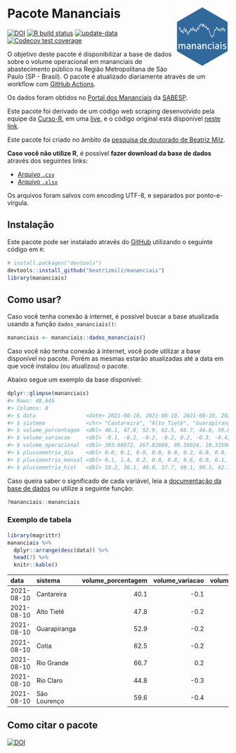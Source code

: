 
<!-- README.md is generated from README.Rmd. Please edit that file -->

# Pacote Mananciais <img src="man/figures/hexlogo.png" align="right" width = "120px"/>

<!-- badges: start -->

[![DOI](https://zenodo.org/badge/DOI/10.5281/zenodo.4733056.svg)](https://doi.org/10.5281/zenodo.4733056)
[![R build
status](https://github.com/beatrizmilz/mananciais/workflows/R-CMD-check/badge.svg)](https://github.com/beatrizmilz/mananciais/actions)
[![update-data](https://github.com/beatrizmilz/mananciais/actions/workflows/2-update_data.yaml/badge.svg)](https://github.com/beatrizmilz/mananciais/actions/workflows/2-update_data.yaml)
[![Codecov test
coverage](https://codecov.io/gh/beatrizmilz/mananciais/branch/master/graph/badge.svg)](https://codecov.io/gh/beatrizmilz/mananciais?branch=master)
<!-- badges: end -->

O objetivo deste pacote é disponibilizar a base de dados sobre o volume
operacional em mananciais de abastecimento público na Região
Metropolitana de São Paulo (SP - Brasil). O pacote é atualizado
diariamente através de um workflow com [GitHub
Actions](https://github.com/beatrizmilz/mananciais/actions).

Os dados foram obtidos no [Portal dos
Mananciais](http://mananciais.sabesp.com.br/Situacao) da
[SABESP](http://site.sabesp.com.br/site/Default.aspx).

Este pacote foi derivado de um código web scraping desenvolvido pela
equipe da [Curso-R](https://www.curso-r.com/), em uma
[live](https://youtu.be/jvZIxrMmOcQ), e o código original está
disponível [neste
link](https://github.com/curso-r/lives/blob/master/drafts/20200730_scraper_sabesp.R).

Este pacote foi criado no âmbito da [pesquisa de doutorado de Beatriz
Milz](https://beatrizmilz.github.io/tese/).

**Caso você não utilize R**, é possível **fazer download da base de
dados** através dos seguintes links:

  - [Arquivo
    `.csv`](https://github.com/beatrizmilz/mananciais/raw/master/inst/extdata/mananciais.csv)
  - [Arquivo
    `.xlsx`](https://github.com/beatrizmilz/mananciais/blob/master/inst/extdata/mananciais.xlsx?raw=true)

Os arquivos foram salvos com encoding UTF-8, e separados por
ponto-e-vírgula.

## Instalação

Este pacote pode ser instalado através do [GitHub](https://github.com/)
utilizando o seguinte código em `R`:

``` r
# install.packages("devtools")
devtools::install_github("beatrizmilz/mananciais")
library(mananciais)
```

## Como usar?

Caso você tenha conexão à internet, é possível buscar a base atualizada
usando a função `dados_mananciais()`:

``` r
mananciais <- mananciais::dados_mananciais() 
```

Caso você não tenha conexão à internet, você pode utilizar a base
disponível no pacote. Porém as mesmas estarão atualizadas até a data em
que você instalou (ou atualizou) o pacote.

Abaixo segue um exemplo da base disponível:

``` r
dplyr::glimpse(mananciais)
#> Rows: 48,645
#> Columns: 8
#> $ data                <date> 2021-08-10, 2021-08-10, 2021-08-10, 2021-08-10, 2…
#> $ sistema             <chr> "Cantareira", "Alto Tietê", "Guarapiranga", "Cotia…
#> $ volume_porcentagem  <dbl> 40.1, 47.8, 52.9, 62.5, 66.7, 44.8, 59.6, 40.2, 48…
#> $ volume_variacao     <dbl> -0.1, -0.2, -0.2, -0.2, 0.2, -0.3, -0.4, -0.2, -0.…
#> $ volume_operacional  <dbl> 393.66972, 267.82680, 90.50024, 10.31590, 74.79451…
#> $ pluviometria_dia    <dbl> 0.0, 0.1, 0.0, 0.0, 0.0, 0.2, 0.0, 0.0, 0.1, 0.0, …
#> $ pluviometria_mensal <dbl> 0.1, 1.4, 0.2, 0.0, 0.8, 9.6, 0.0, 0.1, 1.3, 0.2, …
#> $ pluviometria_hist   <dbl> 33.2, 36.1, 40.0, 37.7, 49.1, 99.5, 62.7, 33.2, 36…
```

Caso queira saber o significado de cada variável, leia a [documentação
da base de
dados](https://beatrizmilz.github.io/mananciais/reference/mananciais.html)
ou utilize a seguinte função:

``` r
?mananciais::mananciais
```

### Exemplo de tabela

``` r
library(magrittr)
mananciais %>% 
  dplyr::arrange(desc(data)) %>% 
  head(7) %>%
  knitr::kable()
```

| data       | sistema      | volume\_porcentagem | volume\_variacao | volume\_operacional | pluviometria\_dia | pluviometria\_mensal | pluviometria\_hist |
| :--------- | :----------- | ------------------: | ---------------: | ------------------: | ----------------: | -------------------: | -----------------: |
| 2021-08-10 | Cantareira   |                40.1 |            \-0.1 |           393.66972 |               0.0 |                  0.1 |               33.2 |
| 2021-08-10 | Alto Tietê   |                47.8 |            \-0.2 |           267.82680 |               0.1 |                  1.4 |               36.1 |
| 2021-08-10 | Guarapiranga |                52.9 |            \-0.2 |            90.50024 |               0.0 |                  0.2 |               40.0 |
| 2021-08-10 | Cotia        |                62.5 |            \-0.2 |            10.31590 |               0.0 |                  0.0 |               37.7 |
| 2021-08-10 | Rio Grande   |                66.7 |              0.2 |            74.79451 |               0.0 |                  0.8 |               49.1 |
| 2021-08-10 | Rio Claro    |                44.8 |            \-0.3 |             6.12332 |               0.2 |                  9.6 |               99.5 |
| 2021-08-10 | São Lourenço |                59.6 |            \-0.4 |            52.89749 |               0.0 |                  0.0 |               62.7 |

## Como citar o pacote

[![DOI](https://zenodo.org/badge/DOI/10.5281/zenodo.4733056.svg)](https://doi.org/10.5281/zenodo.4733056)
